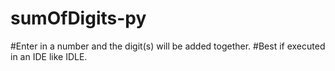 # sumOfDigits-py

#Enter in a number and the digit(s) will be added together.
#Best if executed in an IDE like IDLE.
